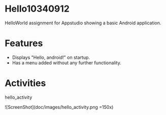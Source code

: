 Hello10340912
=============

HelloWorld assignment for Appstudio showing a basic Android application.

Features
==
- Displays "Hello, android!" on startup.
- Has a menu added without any further functionality.

Activities
==

hello_activity

![ScreenShot](doc/images/hello_activity.png =150x)
